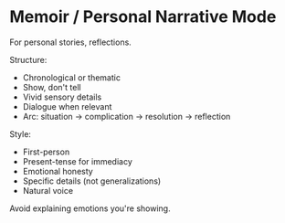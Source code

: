 # Memoir / Personal Narrative Mode

For personal stories, reflections.

Structure:
- Chronological or thematic
- Show, don't tell
- Vivid sensory details
- Dialogue when relevant
- Arc: situation → complication → resolution → reflection

Style:
- First-person
- Present-tense for immediacy
- Emotional honesty
- Specific details (not generalizations)
- Natural voice

Avoid explaining emotions you're showing.
